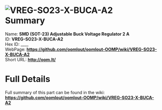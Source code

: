 
![VREG-SO23-X-BUCA-A2](https://github.com/oomlout/oomlout-OOMP/blob/master/parts/VREG-SO23-X-BUCA-A2/VREG-SO23-X-BUCA-A2_420.jpg)   
Summary
=================
  
Name: __SMD (SOT-23) Adjustable Buck Voltage Regulator 2 A__    
ID: __VREG-SO23-X-BUCA-A2__   
Hex ID: ____   
WebPage: __https://github.com/oomlout/oomlout-OOMP/wiki/VREG-SO23-X-BUCA-A2__   
Short URL: __http://oom.lt/__   

Full Details
==========================
Full summary of this part can be found in the wiki:   
__https://github.com/oomlout/oomlout-OOMP/wiki/VREG-SO23-X-BUCA-A2__    

